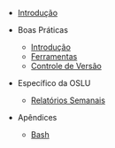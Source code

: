 - [Introdução](README.md)

- Boas Práticas

    - [Introdução](boas-praticas/boas-praticas.md)
    - [Ferramentas](boas-praticas/ferramentas.md)
    - [Controle de Versão](boas-praticas/controledeversao.md)

- Específico da OSLU

    - [Relatórios Semanais](especifico/relatoriossemanais.md)

- Apêndices

    - [Bash](apendices/bash.md)

